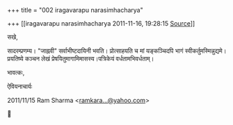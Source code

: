 +++
title = "002 iragavarapu narasimhacharya"

+++
[[iragavarapu narasimhacharya	2011-11-16, 19:28:15 [Source](https://groups.google.com/g/bvparishat/c/R6KRocOc-P8)]]



सखे,

सादरम्प्रणम्य। "जाह्नवी" सर्वाभीष्टदायिनी भवति। प्रोत्साहयति च मां यङ्कञ्चिदपि भागं स्वीकर्तुमस्मिन्नुद्यमे। प्रयतिष्ये कञ्चन लेखं प्रेषयितुमागामिमासस्य।पत्रिकेयं वर्धतामभिवर्धताम्।

भावत्कः,

ऐवियनाचार्यः  
  

2011/11/15 Ram Sharma \<[ramkara...@yahoo.com]()\>



